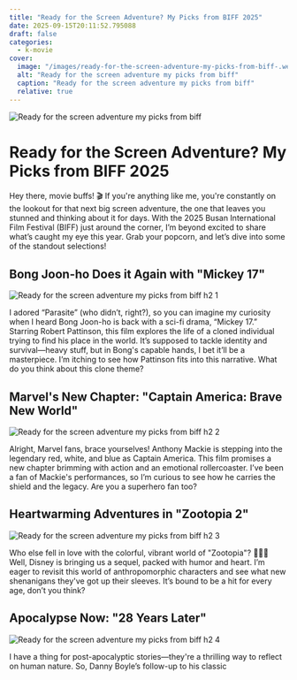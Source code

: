 ```yaml
---
title: "Ready for the Screen Adventure? My Picks from BIFF 2025"
date: 2025-09-15T20:11:52.795088
draft: false
categories:
  - k-movie
cover:
  image: "/images/ready-for-the-screen-adventure-my-picks-from-biff-.webp"
  alt: "Ready for the screen adventure my picks from biff"
  caption: "Ready for the screen adventure my picks from biff"
  relative: true
---
```

![Ready for the screen adventure my picks from biff ](/images/ready-for-the-screen-adventure-my-picks-from-biff-.webp)

# Ready for the Screen Adventure? My Picks from BIFF 2025

Hey there, movie buffs! 🎬 If you're anything like me, you're constantly on the lookout for that next big screen adventure, the one that leaves you stunned and thinking about it for days. With the 2025 Busan International Film Festival (BIFF) just around the corner, I’m beyond excited to share what’s caught my eye this year. Grab your popcorn, and let’s dive into some of the standout selections!

## Bong Joon-ho Does it Again with "Mickey 17"

![Ready for the screen adventure my picks from biff  h2 1](/images/ready-for-the-screen-adventure-my-picks-from-biff--h2-1.webp)


I adored “Parasite” (who didn’t, right?), so you can imagine my curiosity when I heard Bong Joon-ho is back with a sci-fi drama, “Mickey 17.” Starring Robert Pattinson, this film explores the life of a cloned individual trying to find his place in the world. It’s supposed to tackle identity and survival—heavy stuff, but in Bong's capable hands, I bet it’ll be a masterpiece. I’m itching to see how Pattinson fits into this narrative. What do you think about this clone theme?

## Marvel's New Chapter: "Captain America: Brave New World"

![Ready for the screen adventure my picks from biff  h2 2](/images/ready-for-the-screen-adventure-my-picks-from-biff--h2-2.webp)


Alright, Marvel fans, brace yourselves! Anthony Mackie is stepping into the legendary red, white, and blue as Captain America. This film promises a new chapter brimming with action and an emotional rollercoaster. I’ve been a fan of Mackie's performances, so I’m curious to see how he carries the shield and the legacy. Are you a superhero fan too?

## Heartwarming Adventures in "Zootopia 2"

![Ready for the screen adventure my picks from biff  h2 3](/images/ready-for-the-screen-adventure-my-picks-from-biff--h2-3.webp)


Who else fell in love with the colorful, vibrant world of "Zootopia"? 🙋🏼‍♀️ Well, Disney is bringing us a sequel, packed with humor and heart. I’m eager to revisit this world of anthropomorphic characters and see what new shenanigans they've got up their sleeves. It’s bound to be a hit for every age, don’t you think?

## Apocalypse Now: "28 Years Later"

![Ready for the screen adventure my picks from biff  h2 4](/images/ready-for-the-screen-adventure-my-picks-from-biff--h2-4.webp)


I have a thing for post-apocalyptic stories—they're a thrilling way to reflect on human nature. So, Danny Boyle’s follow-up to his classic 
